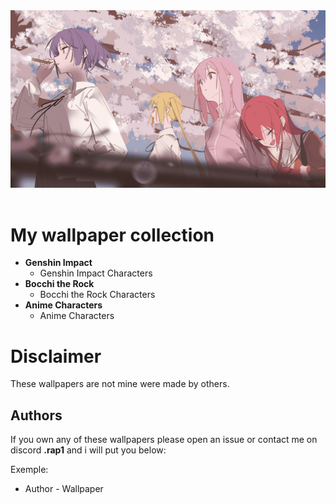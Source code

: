 <div align="center">
    <img src="Bocchi-the-Rock/kessoku-band-sakuraTree.png" alt="Github-Image">
</div>

<br>

# My wallpaper collection

- **Genshin Impact**
  - Genshin Impact Characters
- **Bocchi the Rock**
  - Bocchi the Rock Characters
- **Anime Characters**
  - Anime Characters

# Disclaimer

These wallpapers are not mine were made by others.

## Authors

If you own any of these wallpapers please open an issue or contact me on discord **.rap1** and i will put you below:

Exemple:

- Author - Wallpaper
